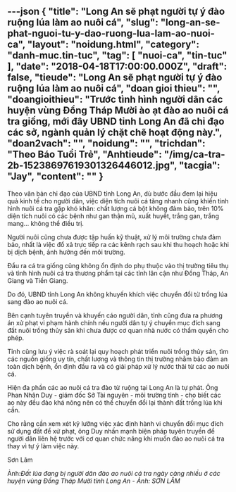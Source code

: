 ---json
{
    "title": "Long An sẽ phạt người tự ý đào ruộng lúa làm ao nuôi cá",
    "slug": "long-an-se-phat-nguoi-tu-y-dao-ruong-lua-lam-ao-nuoi-ca",
    "layout": "noidung.html",
    "category": "danh-muc.tin-tuc",
    "tag": [
        "nuoi-ca",
        "tin-tuc"
    ],
    "date": "2018-04-18T17:00:00.000Z",
    "draft": false,
    "tieude": "Long An sẽ phạt người tự ý đào ruộng lúa làm ao nuôi cá",
    "doan gioi thieu": "",
    "doangioithieu": "Trước tình hình người dân các huyện vùng Đồng Tháp Mười ào ạt đào ao nuôi cá tra giống, mới đây UBND tỉnh Long An đã chỉ đạo các sở, ngành quản lý chặt chẽ hoạt động này.",
    "doan2vach": "",
    "noidung": "",
    "trichdan": "Theo Báo Tuổi Trẻ",
    "Anhtieude": "/img/ca-tra-2b-15238697619301326446012.jpg",
    "tacgia": "Jay",
    "__content__": ""
}
---
<p><span style="font-size:14px">Theo văn bản chỉ đạo của UBND tỉnh Long An, d&ugrave; bước đầu đem lại hiệu quả kinh tế cho người d&acirc;n, việc diện t&iacute;ch nu&ocirc;i c&aacute; tăng nhanh cũng khiến t&igrave;nh h&igrave;nh nu&ocirc;i c&aacute; tra gặp kh&oacute; khăn: chất lượng c&aacute; bột kh&ocirc;ng đảm bảo, tr&ecirc;n 10% diện t&iacute;ch nu&ocirc;i c&oacute; c&aacute;c bệnh như gan thận mủ, xuất huyết, trắng gan, trắng mang&hellip; kh&ocirc;ng thể điều trị.</span></p>

<p><span style="font-size:14px">Người nu&ocirc;i cũng chưa được tập huấn kỹ thuật, xử l&yacute; m&ocirc;i trường chưa đảm bảo, nhất l&agrave; việc đổ xả trực tiếp ra c&aacute;c k&ecirc;nh rạch sau khi thu hoạch hoặc khi bị dịch bệnh, ảnh hưởng đến m&ocirc;i trường.</span></p>

<p><span style="font-size:14px">Đầu ra c&aacute; tra giống cũng kh&ocirc;ng ổn định do phụ thuộc v&agrave;o thị trường ti&ecirc;u thụ v&agrave; t&igrave;nh h&igrave;nh nu&ocirc;i c&aacute; tra thương phẩm tại c&aacute;c tỉnh l&acirc;n cận như Đồng Th&aacute;p, An Giang v&agrave; Tiền Giang.</span></p>

<p><span style="font-size:14px">Do đ&oacute;, UBND tỉnh Long An kh&ocirc;ng khuyến kh&iacute;ch việc chuyển đổi từ trồng l&uacute;a sang đ&agrave;o ao nu&ocirc;i c&aacute;.&nbsp;</span></p>

<p><span style="font-size:14px">B&ecirc;n cạnh tuy&ecirc;n truyền v&agrave; khuyến c&aacute;o người d&acirc;n, tỉnh cũng đưa ra phương &aacute;n xử phạt vi phạm h&agrave;nh ch&iacute;nh nếu người d&acirc;n tự &yacute; chuyển mục đ&iacute;ch sang đất nu&ocirc;i trồng thủy sản khi chưa được cơ quan nh&agrave; nước c&oacute; thẩm quyền cho ph&eacute;p.</span></p>

<p><span style="font-size:14px">Tỉnh cũng lưu &yacute; việc r&agrave; so&aacute;t lại quy hoạch ph&aacute;t triển nu&ocirc;i trồng thủy sản, t&igrave;m c&aacute;c nguồn giống uy t&iacute;n, chất lượng v&agrave; th&ocirc;ng tin thị trường nhằm bảo đảm an to&agrave;n dịch bệnh, ổn định đầu ra v&agrave; c&oacute; giải ph&aacute;p xử l&yacute; nước thải từ c&aacute;c ao nu&ocirc;i c&aacute;.</span></p>

<p><span style="font-size:14px">Hiện đa phần c&aacute;c ao nu&ocirc;i c&aacute; tra đ&agrave;o từ ruộng tại Long An l&agrave; tự ph&aacute;t. &Ocirc;ng Phan Nh&acirc;n Duy - gi&aacute;m đốc Sở T&agrave;i nguy&ecirc;n - m&ocirc;i trường tỉnh - cho biết c&aacute;c ao n&agrave;y đều đ&agrave;o kh&aacute; n&ocirc;ng n&ecirc;n c&oacute; thể chuyển đổi lại th&agrave;nh đất trồng l&uacute;a khi cần.</span></p>

<p><span style="font-size:14px">Cho rằng cần xem x&eacute;t kỹ lưỡng việc x&aacute;c định h&agrave;nh vi chuyển đổi mục đ&iacute;ch sử dụng đất để xử phạt, &ocirc;ng Duy nhấn mạnh biện ph&aacute;p&nbsp;tuy&ecirc;n truyền để người d&acirc;n&nbsp;li&ecirc;n hệ trước với cơ quan chức năng&nbsp;khi muốn đ&agrave;o ao nu&ocirc;i c&aacute; tra thay v&igrave; tự &yacute; l&agrave;m việc n&agrave;y.</span></p>

<p><span style="font-size:14px">Sơn L&acirc;m&nbsp;</span></p>

<p><span style="font-size:14px">Ảnh:</span><em>Đất l&uacute;a đang bị người d&acirc;n đ&agrave;o ao nu&ocirc;i c&aacute; tra ng&agrave;y c&agrave;ng nhiều ở c&aacute;c huyện v&ugrave;ng Đồng Th&aacute;p Mười tỉnh Long An - Ảnh: SƠN L&Acirc;M</em>&nbsp;</p>
